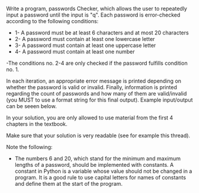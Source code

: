 
Write a program, passwords Checker, which allows the user to repeatedly input a password until the input is "q".  Each password is error-checked according to the following conditions: 

* 1- A password must be at least 6 characters and at most 20 characters
* 2- A password must contain at least one lowercase letter
* 3- A password must contain at least one uppercase letter
* 4- A password must contain at least one number

-The conditions no. 2-4 are only checked if the password fulfills condition no. 1.

In each iteration, an appropriate error message is printed depending on whether the password is valid or invalid.  Finally,  information is printed regarding the count of passwords and how many of them are valid/invalid (you MUST to use a format string for this final output).  Example input/output can be seeen below.  

In your solution, you are only allowed to use material from the first 4 chapters in the textbook. 

Make sure that your solution is very readable (see for example this thread).

Note the following:

* The numbers 6 and 20, which stand for the minimum and maximum lengths of a password, should be implemented with constants. A constant in Python is a variable whose value should not be changed in a program.  It is a good rule to use capital letters for names of constants and define them at the start of the program.